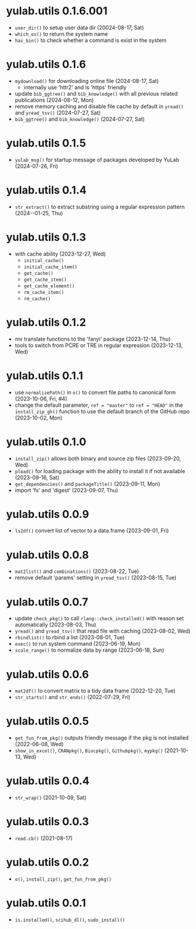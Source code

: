 # yulab.utils 0.1.6.001

+ `user_dir()` to setup user data dir (20024-08-17, Sat)
+ `which_os()` to return the system name
+ `has_bin()` to check whether a command is exist in the system 

# yulab.utils 0.1.6

+ `mydownload()` for downloading online file (2024-08-17, Sat)
    - internally use 'httr2' and is 'https' friendly
+ update `bib_ggtree()` and `bib_knowledge()` with all previous related publications (2024-08-12, Mon)
+ remove memory caching and disable file cache by default in `yread()` and `yread_tsv()` (2024-07-27, Sat)
+ `bib_ggtree()` and `bib_knowledge()` (2024-07-27, Sat)

# yulab.utils 0.1.5

+ `yulab_msg()` for startup message of packages developed by YuLab (2024-07-26, Fri)

# yulab.utils 0.1.4

+ `str_extract()` to extract substring using a regular expression pattern (2024--01-25, Thu)

# yulab.utils 0.1.3

+ with cache ability (2023-12-27, Wed)
    - `initial_cache()`
    - `initial_cache_item()`
    - `get_cache()`
    - `get_cache_item()`
    - `get_cache_element()`
    - `rm_cache_item()`
    - `rm_cache()`

# yulab.utils 0.1.2

+ mv translate functions to the 'fanyi' package (2023-12-14, Thu)
+ tools to switch from PCRE or TRE in regular expression (2023-12-13, Wed)

# yulab.utils 0.1.1

+ use `normalizePath()` in `o()` to convert file paths to canonical form (2023-10-06, Fri, #4)
+ change the default parameter, `ref = "master"` to `ref = "HEAD"` in the `install_zip_gh()` function to use the default branch of the GitHub repo (2023-10-02, Mon)

# yulab.utils 0.1.0

+ `install_zip()` allows both binary and source zip files (2023-09-20, Wed)
+ `pload()` for loading package with the ability to install it if not available (2023-09-16, Sat)
+ `get_dependencies()` and `packageTitle()` (2023-09-11, Mon)
+ import 'fs' and 'digest' (2023-09-07, Thu)

# yulab.utils 0.0.9

+ `ls2df()` convert list of vector to a data.frame (2023-09-01, Fri)

# yulab.utils 0.0.8

+ `mat2list()` and `combinations()` (2023-08-22, Tue)
+ remove default 'params' setting in `yread_tsv()` (2023-08-15, Tue)

# yulab.utils 0.0.7

+ update `check_pkg()` to call `rlang::check_installed()` with reason set automatically (2023-08-03, Thu)
+ `yread()` and `yread_tsv()` that read file with caching (2023-08-02, Wed) 
+ `rbindlist()` to rbind a list (2023-08-01, Tue)
+ `exec()` to run system command (2023-06-19, Mon)
+ `scale_range()` to normalize data by range (2023-06-18, Sun)

# yulab.utils 0.0.6

+ `mat2df()` to convert matrix to a tidy data frame (2022-12-20, Tue)
+ `str_starts()` and `str_ends()` (2022-07-29, Fri)

# yulab.utils 0.0.5

+ `get_fun_from_pkg()` outputs friendly message if the pkg is not installed (2022-06-08, Wed)
+ `show_in_excel()`, `CRANpkg()`, `Biocpkg()`, `Githubpkg()`, `mypkg()` (2021-10-13, Wed)

# yulab.utils 0.0.4

+ `str_wrap()` (2021-10-09, Sat)

# yulab.utils 0.0.3

+ `read.cb()` (2021-08-17)

# yulab.utils 0.0.2

+ `o()`, `install_zip()`, `get_fun_from_pkg()`

# yulab.utils 0.0.1

+ `is.installed()`, `scihub_dl()`, `sudo_install()`

